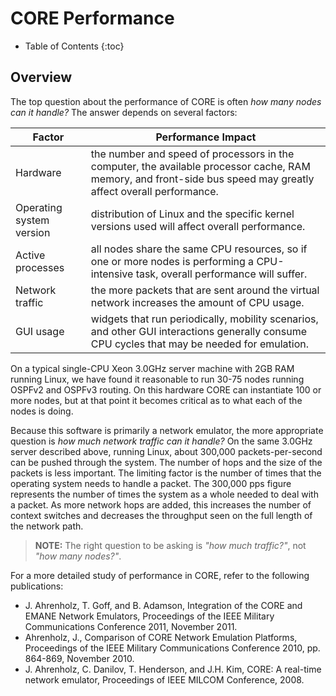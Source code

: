 # CORE Performance

* Table of Contents
{:toc}

## Overview

The top question about the performance of CORE is often *how many nodes can it
handle?* The answer depends on several factors:

| Factor                   | Performance Impact                                                                                                                                              |
|--------------------------|-----------------------------------------------------------------------------------------------------------------------------------------------------------------|
| Hardware                 | the number and speed of processors in the computer, the available processor cache, RAM memory, and front-side bus speed may greatly affect overall performance. |
| Operating system version | distribution of Linux and the specific kernel versions used will affect overall performance.                                                                    |
| Active processes         | all nodes share the same CPU resources, so if one or more nodes is performing a CPU-intensive task, overall performance will suffer.                            |
| Network traffic          | the more packets that are sent around the virtual network increases the amount of CPU usage.                                                                    |
| GUI usage                | widgets that run periodically, mobility scenarios, and other GUI interactions generally consume CPU cycles that may be needed for emulation.                    |


On a typical single-CPU Xeon 3.0GHz server machine with 2GB RAM running Linux,
we have found it reasonable to run 30-75 nodes running OSPFv2 and OSPFv3
routing. On this hardware CORE can instantiate 100 or more nodes, but at
that point it becomes critical as to what each of the nodes is doing.

Because this software is primarily a network emulator, the more appropriate
question is *how much network traffic can it handle?* On the same 3.0GHz
server described above, running Linux, about 300,000 packets-per-second can
be pushed through the system. The number of hops and the size of the packets
is less important. The limiting factor is the number of times that the
operating system needs to handle a packet. The 300,000 pps figure represents
the number of times the system as a whole needed to deal with a packet. As
more network hops are added, this increases the number of context switches
and decreases the throughput seen on the full length of the network path.

> **NOTE:** The right question to be asking is *"how much traffic?"*, not
*"how many nodes?"*.

For a more detailed study of performance in CORE, refer to the following
publications:

* J\. Ahrenholz, T. Goff, and B. Adamson, Integration of the CORE and EMANE
    Network Emulators, Proceedings of the IEEE Military Communications Conference 2011, November 2011.
* Ahrenholz, J., Comparison of CORE Network Emulation Platforms, Proceedings
    of the IEEE Military Communications Conference 2010, pp. 864-869, November 2010.
* J\. Ahrenholz, C. Danilov, T. Henderson, and J.H. Kim, CORE: A real-time
    network emulator, Proceedings of IEEE MILCOM Conference, 2008.
